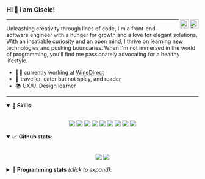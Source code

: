 <h3>Hi 👋 I am Gisele!</h3>

<a href="https://app.rocketseat.com.br/me/gisabernardess/" target="_blank" rel="nofollow"><img align="right" width="23rem" src="https://github.com/wdgisele/wdgisele/blob/main/assets/rocketseat.png?raw=true" alt="Rocketseat: @gisabernardess"/></a>
<a href="https://www.linkedin.com/in/gbspecapedra/" target="_blank" rel="nofollow"><img align="right" width="23rem" src="https://github.com/wdgisele/wdgisele/blob/main/assets/linkedin.png" alt="LinkedIn: /in/gbspecapedra"/></a>

---

Unleashing creativity through lines of code, I'm a front-end software engineer with a hunger for growth and a love for elegant solutions. With an insatiable curiosity and an open mind, I thrive on learning new technologies and pushing boundaries. When I'm not immersed in the world of programming, you'll find me passionately advocating for a healthy lifestyle.

- 👩‍💻 currently working at <a href="https://www.winedirect.com/" rel="dofollow">WineDirect</a>
- 💜 traveller, eater but not spicy, and reader
- 📚 UX/UI Design learner

---

<details open>
  <summary>🚀 <b>Skills</b>:</summary>
  <br/>
  <p align="center">
    <img src="https://img.shields.io/badge/html-%23E34F26.svg?&style=for-the-badge&logo=html5&logoColor=white"/>
    <img src="https://img.shields.io/badge/css-%231572B6.svg?&style=for-the-badge&logo=css3&logoColor=white"/>
    <img src="https://img.shields.io/badge/javascript%20-%23323330.svg?&style=for-the-badge&logo=javascript&logoColor=%23F7DF1E"/>
    <img src="https://img.shields.io/badge/typescript-%23007ACC.svg?&style=for-the-badge&logo=typescript&logoColor=white"/>
    <img src="https://img.shields.io/badge/react-%2335495e.svg?&style=for-the-badge&logo=react&logoColor=%2361DAFB"/>
    <img src="https://img.shields.io/badge/react_native%20-%2335495e.svg?&style=for-the-badge&logo=react&logoColor=%2361DAFB"/>
    <img src="https://img.shields.io/badge/node.js%20-%2343853D.svg?&style=for-the-badge&logo=node.js&logoColor=white"/>
    <img src="https://img.shields.io/badge/Next.js%20-black.svg?&style=for-the-badge&logo=NuxtJS&logoColor=white"/>
    <img src="https://img.shields.io/badge/git-%23F05033.svg?&style=for-the-badge&logo=git&logoColor=white"/>
  </p>

</details>

<details open>
  <summary>📈 <b>Github stats</b>:</summary>
  <br/>
  <p align="center">
    <img src="https://github-readme-stats.vercel.app/api?username=wdgisele&show_icons=true&include_all_commits=true&count_private=true&&hide=issues&theme=radical"/>
    <img src="https://github-readme-stats.vercel.app/api/top-langs/?username=wdgisele&layout=compact&theme=tokyonight">
  </p>

</details>

<details>
  <summary>🤖 <b>Programming stats</b> <em>(click to expand)</em>:</summary>
  <br/>

  <!--START_SECTION:waka-->
![Code Time](http://img.shields.io/badge/Code%20Time-1%2C883%20hrs%2035%20mins-blue)

![Profile Views](http://img.shields.io/badge/Profile%20Views-0-blue)

![Lines of code](https://img.shields.io/badge/From%20Hello%20World%20I%27ve%20Written-6.4%20million%20lines%20of%20code-blue)

**🐱 My GitHub Data** 

> 📦 261.6 kB Used in GitHub's Storage 
 > 
> 🏆 0 Contributions in the Year 2024
 > 
> 🚫 Not Opted to Hire
 > 
> 📜 45 Public Repositories 
 > 
> 🔑 0 Private Repositories 
 > 
**I'm an Early 🐤** 

```text
🌞 Morning                307 commits         █░░░░░░░░░░░░░░░░░░░░░░░░   05.74 % 
🌆 Daytime                2782 commits        █████████████░░░░░░░░░░░░   52.06 % 
🌃 Evening                2126 commits        ██████████░░░░░░░░░░░░░░░   39.78 % 
🌙 Night                  129 commits         █░░░░░░░░░░░░░░░░░░░░░░░░   02.41 % 
```
📅 **I'm Most Productive on Wednesday** 

```text
Monday                   668 commits         ███░░░░░░░░░░░░░░░░░░░░░░   12.50 % 
Tuesday                  774 commits         ████░░░░░░░░░░░░░░░░░░░░░   14.48 % 
Wednesday                1566 commits        ███████░░░░░░░░░░░░░░░░░░   29.30 % 
Thursday                 1201 commits        ██████░░░░░░░░░░░░░░░░░░░   22.47 % 
Friday                   1056 commits        █████░░░░░░░░░░░░░░░░░░░░   19.76 % 
Saturday                 73 commits          ░░░░░░░░░░░░░░░░░░░░░░░░░   01.37 % 
Sunday                   6 commits           ░░░░░░░░░░░░░░░░░░░░░░░░░   00.11 % 
```


📊 **This Week I Spent My Time On** 

```text
💬 Programming Languages: 
No Activity Tracked This Week

🔥 Editors: 
No Activity Tracked This Week

💻 Operating System: 
No Activity Tracked This Week
```

**I Mostly Code in TypeScript** 

```text
TypeScript               22 repos            ██████████████░░░░░░░░░░░   57.89 % 
JavaScript               8 repos             █████░░░░░░░░░░░░░░░░░░░░   21.05 % 
HTML                     3 repos             ██░░░░░░░░░░░░░░░░░░░░░░░   07.89 % 
TeX                      2 repos             █░░░░░░░░░░░░░░░░░░░░░░░░   05.26 % 
Java                     1 repo              █░░░░░░░░░░░░░░░░░░░░░░░░   02.63 % 
```



**Timeline**

![Lines of Code chart](https://raw.githubusercontent.com/wdgisele/wdgisele/main/assets/bar_graph.png)


 Last Updated on 03/01/2024 02:28:06 UTC
<!--END_SECTION:waka-->
  
</details>
